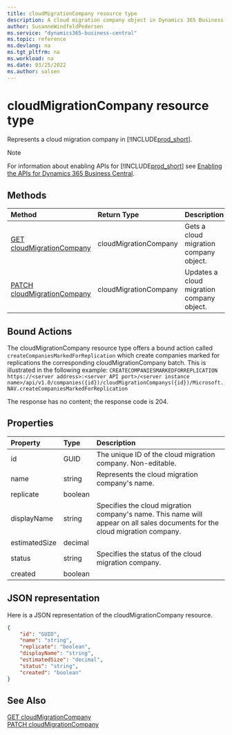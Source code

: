 ```yaml
---
title: cloudMigrationCompany resource type
description: A cloud migration company object in Dynamics 365 Business Central.
author: SusanneWindfeldPedersen
ms.service: "dynamics365-business-central"
ms.topic: reference
ms.devlang: na
ms.tgt_pltfrm: na
ms.workload: na
ms.date: 03/25/2022
ms.author: solsen
---
```


# cloudMigrationCompany resource type

<!-- START>DO_NOT_EDIT -->
<!-- IMPORTANT:Do not edit any of the content between here and the END>DO_NOT_EDIT. -->
Represents a cloud migration company in [!INCLUDE[prod_short](../../../includes/prod_short.md)].

> [!NOTE]
> For information about enabling APIs for [!INCLUDE[prod_short](../../../includes/prod_short.md)] see [Enabling the APIs for Dynamics 365 Business Central](../enabling-apis-for-dynamics-nav.md).

## Methods

| Method | Return Type|Description |
|:--------------------|:-----------|:-------------------------|
|[GET cloudMigrationCompany](../api/dynamics_cloudmigrationcompany_get.md)|cloudMigrationCompany|Gets a cloud migration company object.|
|[PATCH cloudMigrationCompany](../api/dynamics_cloudmigrationcompany_update.md)|cloudMigrationCompany|Updates a cloud migration company object.|

## Bound Actions

The cloudMigrationCompany resource type offers a bound action called `createCompaniesMarkedForReplication` which create companies marked for replications the corresponding cloudMigrationCompany batch.
This is illustrated in the following example:
`CREATECOMPANIESMARKEDFORREPLICATION https://<server address>:<server API port>/<server instance name>/api/v1.0/companies({id})/cloudMigrationCompanys({id})/Microsoft.NAV.createCompaniesMarkedForReplication`

The response has no content; the response code is 204.


## Properties

| Property           | Type   |Description     |
|:-------------------|:-------|:---------------|
|id|GUID|The unique ID of the cloud migration company. Non-editable.|
|name|string|Represents the cloud migration company's name.|
|replicate|boolean||
|displayName|string|Specifies the cloud migration company's name. This name will appear on all sales documents for the cloud migration company.|
|estimatedSize|decimal||
|status|string|Specifies the status of the cloud migration company.|
|created|boolean||

## JSON representation

Here is a JSON representation of the cloudMigrationCompany resource.


```json
{
    "id": "GUID",
    "name": "string",
    "replicate": "boolean",
    "displayName": "string",
    "estimatedSize": "decimal",
    "status": "string",
    "created": "boolean"
}
```
<!-- IMPORTANT: END>DO_NOT_EDIT -->

## See Also
[GET cloudMigrationCompany](../api/dynamics_cloudmigrationcompany_get.md)  
[PATCH cloudMigrationCompany](../api/dynamics_cloudmigrationcompany_update.md)
